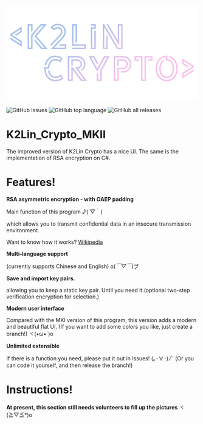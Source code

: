 ![K2Lin Crypto Logo](https://raw.githubusercontent.com/K2Lin-Daniel/K2Lin_Crypto_MKII/main/K2Lin_Crypto/Resources/K2Lin%20Crypto%20Logo.png)

![GitHub issues](https://img.shields.io/github/issues/K2Lin-Daniel/K2Lin_Crypto_MKII) ![GitHub top language](https://img.shields.io/github/languages/top/K2Lin-Daniel/K2Lin_Crypto_MKII) ![GitHub all releases](https://img.shields.io/github/downloads/K2Lin-Daniel/K2Lin_Crypto_MKII/total)

# K2Lin_Crypto_MKII

The improved version of K2Lin Crypto has a nice UI. The same is the implementation of RSA encryption on C#.

# Features!

**RSA asymmetric encryption - with OAEP padding**

Main function of this program ♪(´▽｀)

which allows you to transmit confidential data in an insecure transmission environment.

Want to know how it works? [Wikipedia](https://simple.wikipedia.org/wiki/RSA_algorithm)

**Multi-language support**

(currently supports Chinese and English) o(*￣▽￣*)ブ

**Save and import key pairs.**

allowing you to keep a static key pair. Until you need it.(optional two-step verification encryption for selection.)

**Modern user interface**

Compared with the MKI version of this program, this version adds a modern and beautiful flat UI.
(If you want to add some colors you like, just create a branch!) ヾ(•ω•`)o

**Unlimited extensible**

If there is a function you need, please put it out in Issues! (｡･∀･)ﾉﾞ
(Or you can code it yourself, and then release the branch!)

# Instructions!

**At present, this section still needs volunteers to fill up the pictures** ヾ(≧▽≦*)o
